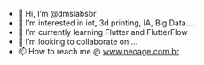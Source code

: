 - 👋 Hi, I’m @dmslabsbr
- 👀 I’m interested in iot, 3d printing, IA, Big Data....
- 🌱 I’m currently learning Flutter and FlutterFlow
- 💞️ I’m looking to collaborate on ...
- 📫 How to reach me @ www.neoage.com.br

<!---
dmslabsbr/dmslabsbr is a ✨ special ✨ repository because its `README.md` (this file) appears on your GitHub profile.
You can click the Preview link to take a look at your changes.
--->
